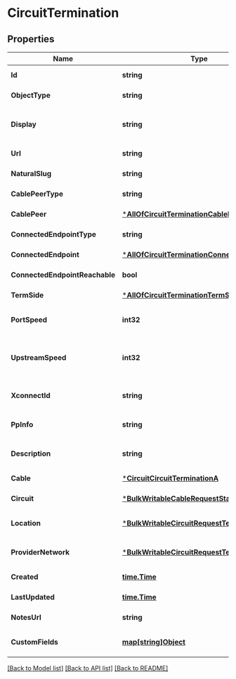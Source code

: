 # CircuitTermination

## Properties
Name | Type | Description | Notes
------------ | ------------- | ------------- | -------------
**Id** | **string** |  | [default to null]
**ObjectType** | **string** |  | [default to null]
**Display** | **string** | Human friendly display value | [default to null]
**Url** | **string** |  | [default to null]
**NaturalSlug** | **string** |  | [default to null]
**CablePeerType** | **string** |  | [default to null]
**CablePeer** | [***AllOfCircuitTerminationCablePeer**](AllOfCircuitTerminationCablePeer.md) |  | [default to null]
**ConnectedEndpointType** | **string** |  | [default to null]
**ConnectedEndpoint** | [***AllOfCircuitTerminationConnectedEndpoint**](AllOfCircuitTerminationConnectedEndpoint.md) |  | [default to null]
**ConnectedEndpointReachable** | **bool** |  | [default to null]
**TermSide** | [***AllOfCircuitTerminationTermSide**](AllOfCircuitTerminationTermSide.md) |  | [default to null]
**PortSpeed** | **int32** |  | [optional] [default to null]
**UpstreamSpeed** | **int32** | Upstream speed, if different from port speed | [optional] [default to null]
**XconnectId** | **string** |  | [optional] [default to null]
**PpInfo** | **string** |  | [optional] [default to null]
**Description** | **string** |  | [optional] [default to null]
**Cable** | [***CircuitCircuitTerminationA**](Circuit_circuit_termination_a.md) |  | [default to null]
**Circuit** | [***BulkWritableCableRequestStatus**](BulkWritableCableRequest_status.md) |  | [default to null]
**Location** | [***BulkWritableCircuitRequestTenant**](BulkWritableCircuitRequest_tenant.md) |  | [optional] [default to null]
**ProviderNetwork** | [***BulkWritableCircuitRequestTenant**](BulkWritableCircuitRequest_tenant.md) |  | [optional] [default to null]
**Created** | [**time.Time**](time.Time.md) |  | [default to null]
**LastUpdated** | [**time.Time**](time.Time.md) |  | [default to null]
**NotesUrl** | **string** |  | [default to null]
**CustomFields** | [**map[string]Object**](.md) |  | [optional] [default to null]

[[Back to Model list]](../README.md#documentation-for-models) [[Back to API list]](../README.md#documentation-for-api-endpoints) [[Back to README]](../README.md)

